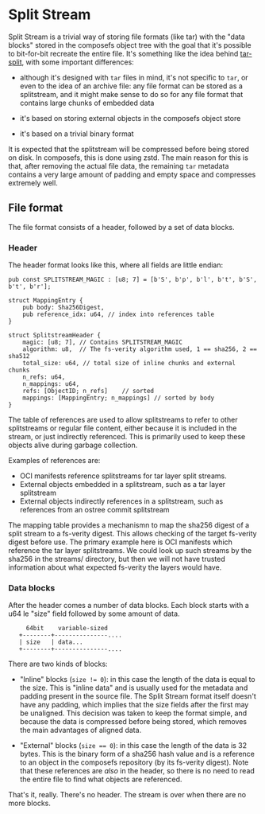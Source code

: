 # Split Stream

Split Stream is a trivial way of storing file formats (like tar) with the "data
blocks" stored in the composefs object tree with the goal that it's possible to
bit-for-bit recreate the entire file.  It's something like the idea behind
[tar-split](https://github.com/vbatts/tar-split), with some important differences:

 - although it's designed with `tar` files in mind, it's not specific to `tar`,
   or even to the idea of an archive file: any file format can be stored as a
   splitstream, and it might make sense to do so for any file format that
   contains large chunks of embedded data

 - it's based on storing external objects in the composefs object store

 - it's based on a trivial binary format

It is expected that the splitstream will be compressed before being stored on
disk.  In composefs, this is done using zstd.  The main reason for this is
that, after removing the actual file data, the remaining `tar` metadata
contains a very large amount of padding and empty space and compresses
extremely well.

## File format

The file format consists of a header, followed by a set of data blocks.

### Header

The header format looks like this, where all fields are little endian:

```
pub const SPLITSTREAM_MAGIC : [u8; 7] = [b'S', b'p', b'l', b't', b'S', b't', b'r'];

struct MappingEntry {
    pub body: Sha256Digest,
    pub reference_idx: u64, // index into references table
}

struct SplitstreamHeader {
    magic: [u8; 7], // Contains SPLITSTREAM_MAGIC
    algorithm: u8,  // The fs-verity algorithm used, 1 == sha256, 2 == sha512
    total_size: u64, // total size of inline chunks and external chunks
    n_refs: u64,
    n_mappings: u64,
    refs: [ObjectID; n_refs]    // sorted
    mappings: [MappingEntry; n_mappings] // sorted by body
}
```

The table of references are used to allow splitstreams to refer to
other splitstreams or regular file content, either because it is
included in the stream, or just indirectly referenced. This is primarily
used to keep these objects alive during garbage collection.

Examples of references are:
 * OCI manifests reference splitstreams for tar layer split streams.
 * External objects embedded in a splitstream, such as a tar layer
   splitstream
 * External objects indirectly references in a splitstream, such as
   references from an ostree commit splitstream

The mapping table provides a mechanismn to map the sha256 digest of a
split stream to a fs-verity digest. This allows checking of the target
fs-verity digest before use. The primary example here is OCI manifests
which reference the tar layer splitstreams. We could look up such
streams by the sha256 in the streams/ directory, but then we will not
have trusted information about what expected fs-verity the layers
would have.

### Data blocks

After the header comes a number of data blocks.  Each block starts with a u64
le "size" field followed by some amount of data.

```
     64bit    variable-sized
   +--------+---------------....
   | size   | data...
   +--------+---------------....
```

There are two kinds of blocks:

  - "Inline" blocks (`size != 0`): in this case the length of the data is equal
    to the size.  This is "inline data" and is usually used for the metadata
    and padding present in the source file.  The Split Stream format itself
    doesn't have any padding, which implies that the size fields after the
    first may be unaligned.  This decision was taken to keep the format simple,
    and because the data is compressed before being stored, which removes the
    main advantages of aligned data.

  - "External" blocks (`size == 0`): in this case the length of the data is 32
    bytes.  This is the binary form of a sha256 hash value and is a reference
    to an object in the composefs repository (by its fs-verity digest).
    Note that these references are *also* in the header, so there is no need
    to read the entire file to find what objects are referenced.

That's it, really.  There's no header.  The stream is over when there are no
more blocks.
